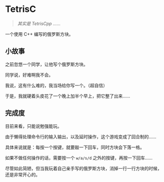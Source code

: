 # TetrisC

> *其实是 TetrisCpp ……*

一个使用 C++ 编写的俄罗斯方块。

## 小故事

之前忽悠一个同学，让他写个俄罗斯方块。

同学说，好难啊我不会。

我说，这有什么难的，我当场给你写一个。（超自信）

于是，我就硬着头皮花了一个晚上加半个早上，把它整了出来……

## 完成度

目前来看，只能说勉强能玩。

由于懒得处理命令行的输入输出，以及延时操作，这个游戏变成了回合制的……

具体来说就是：每按一个按键，就要敲一下回车，同时方块会下落一格。

如果不做任何操作的话，需要按一个 `w/a/s/d` 之外的按键，再按一下回车……

尽管如此简陋，但当我玩着自己亲手写的俄罗斯方块，消掉一行一行方块的时候，还是非常开心的。